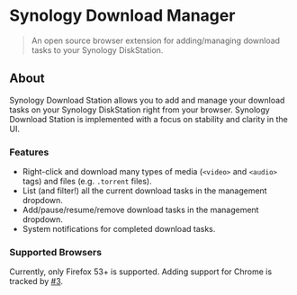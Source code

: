 # Synology Download Manager

> An open source browser extension for adding/managing download tasks to your Synology DiskStation.

## About

Synology Download Station allows you to add and manage your download tasks on your Synology DiskStation right from your browser. Synology Download Station is implemented with a focus on stability and clarity in the UI.

### Features

- Right-click and download many types of media (`<video>` and `<audio>` tags) and files (e.g. `.torrent` files).
- List (and filter!) all the current download tasks in the management dropdown.
- Add/pause/resume/remove download tasks in the management dropdown.
- System notifications for completed download tasks.

### Supported Browsers

Currently, only Firefox 53+ is supported. Adding support for Chrome is tracked by [#3](https://github.com/seansfkelley/synology/issues/3).
